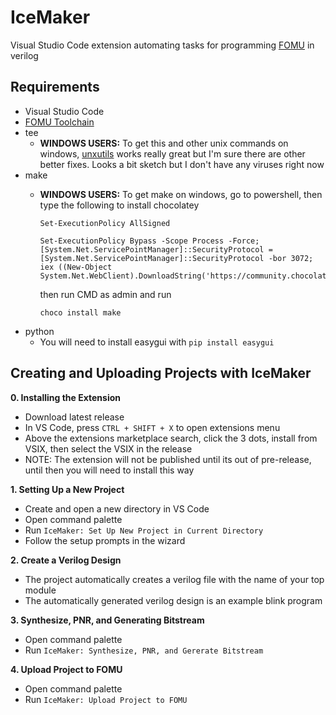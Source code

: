 # IceMaker 

Visual Studio Code extension automating tasks for programming [FOMU](https://tomu.im/fomu.html) in verilog


## Requirements
- Visual Studio Code
- [FOMU Toolchain](https://github.com/im-tomu/fomu-toolchain)
- tee
  - **WINDOWS USERS:** To get this and other unix commands on windows, [unxutils](https://sourceforge.net/projects/unxutils/files/unxutils/current/) works really great but I'm sure there are other better fixes. Looks a bit sketch but I don't have any viruses right now
- make
  - **WINDOWS USERS:** To get make on windows, go to powershell, then type the following to install chocolatey
  
    ``` 
    Set-ExecutionPolicy AllSigned

    Set-ExecutionPolicy Bypass -Scope Process -Force; [System.Net.ServicePointManager]::SecurityProtocol = [System.Net.ServicePointManager]::SecurityProtocol -bor 3072; iex ((New-Object System.Net.WebClient).DownloadString('https://community.chocolatey.org/install.ps1')) 
    ```
    then run CMD as admin and run
    ```
    choco install make
    ```
- python
  - You will need to install easygui with `pip install easygui`

## Creating and Uploading Projects with IceMaker
**0. Installing the Extension**
- Download latest release
- In VS Code, press `CTRL + SHIFT + X` to open extensions menu
- Above the extensions marketplace search, click the 3 dots, install from VSIX, then select the VSIX in the release
- NOTE: The extension will not be published until its out of pre-release, until then you will need to install this way

**1. Setting Up a New Project**
 - Create and open a new directory in VS Code
 - Open command palette
 - Run `IceMaker: Set Up New Project in Current Directory`
 - Follow the setup prompts in the wizard
  
**2. Create a Verilog Design**
- The project automatically creates a verilog file with the name of your top module
- The automatically generated verilog design is an example blink program

**3. Synthesize, PNR, and Generating Bitstream**
- Open command palette
- Run `IceMaker: Synthesize, PNR, and Gererate Bitstream`
  
**4. Upload Project to FOMU**
- Open command palette
- Run `IceMaker: Upload Project to FOMU`